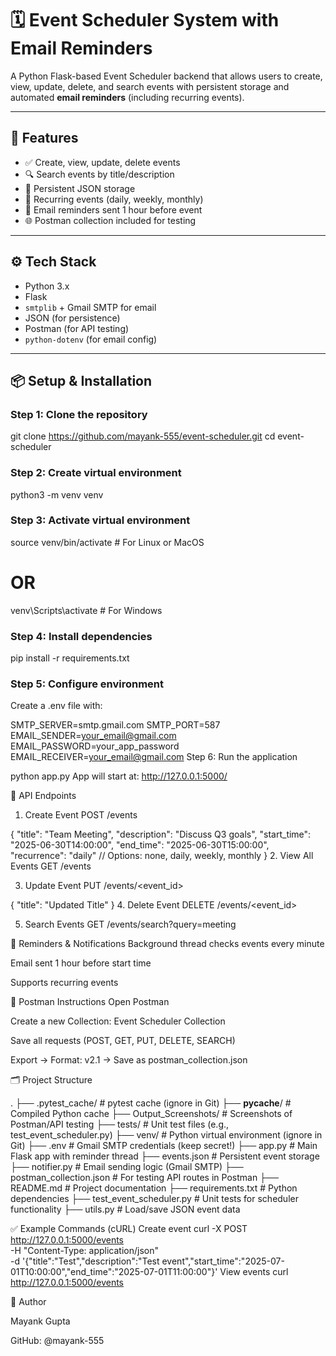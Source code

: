 # 🗓️ Event Scheduler System with Email Reminders

A Python Flask-based Event Scheduler backend that allows users to create, view, update, delete, and search events with persistent storage and automated **email reminders** (including recurring events).

---

## 🚀 Features

- ✅ Create, view, update, delete events
- 🔍 Search events by title/description
- 📁 Persistent JSON storage
- 🔁 Recurring events (daily, weekly, monthly)
- 📧 Email reminders sent 1 hour before event
- 🌐 Postman collection included for testing

---

## ⚙️ Tech Stack

- Python 3.x
- Flask
- `smtplib` + Gmail SMTP for email
- JSON (for persistence)
- Postman (for API testing)
- `python-dotenv` (for email config)

---

## 📦 Setup & Installation

### Step 1: Clone the repository

git clone https://github.com/mayank-555/event-scheduler.git
cd event-scheduler
###  Step 2: Create virtual environment

python3 -m venv venv


### Step 3: Activate virtual environment

source venv/bin/activate   # For Linux or MacOS
# OR
venv\Scripts\activate       # For Windows


### Step 4: Install dependencies

pip install -r requirements.txt
### Step 5: Configure environment

Create a .env file with:

SMTP_SERVER=smtp.gmail.com
SMTP_PORT=587
EMAIL_SENDER=your_email@gmail.com
EMAIL_PASSWORD=your_app_password
EMAIL_RECEIVER=your_email@gmail.com
Step 6: Run the application

python app.py
App will start at: http://127.0.0.1:5000/

📮 API Endpoints
1. Create Event
POST /events

{
  "title": "Team Meeting",
  "description": "Discuss Q3 goals",
  "start_time": "2025-06-30T14:00:00",
  "end_time": "2025-06-30T15:00:00",
  "recurrence": "daily"   // Options: none, daily, weekly, monthly
}
2. View All Events
GET /events

3. Update Event
PUT /events/<event_id>

{
  "title": "Updated Title"
}
4. Delete Event
DELETE /events/<event_id>

5. Search Events
GET /events/search?query=meeting

🔔 Reminders & Notifications
Background thread checks events every minute

Email sent 1 hour before start time

Supports recurring events

🧪 Postman Instructions
Open Postman

Create a new Collection: Event Scheduler Collection

Save all requests (POST, GET, PUT, DELETE, SEARCH)

Export → Format: v2.1 → Save as postman_collection.json

🗂 Project Structure

.
├── .pytest_cache/              # pytest cache (ignore in Git)
├── __pycache__/                # Compiled Python cache
├── Output_Screenshots/         # Screenshots of Postman/API testing
├── tests/                      # Unit test files (e.g., test_event_scheduler.py)
├── venv/                       # Python virtual environment (ignore in Git)
├── .env                        # Gmail SMTP credentials (keep secret!)
├── app.py                      # Main Flask app with reminder thread
├── events.json                 # Persistent event storage
├── notifier.py                 # Email sending logic (Gmail SMTP)
├── postman_collection.json     # For testing API routes in Postman
├── README.md                   # Project documentation
├── requirements.txt            # Python dependencies
├── test_event_scheduler.py     # Unit tests for scheduler functionality
├── utils.py                    # Load/save JSON event data


✅ Example Commands (cURL)
Create event
curl -X POST http://127.0.0.1:5000/events \
  -H "Content-Type: application/json" \
  -d '{"title":"Test","description":"Test event","start_time":"2025-07-01T10:00:00","end_time":"2025-07-01T11:00:00"}'
View events
curl http://127.0.0.1:5000/events


📧 Author


Mayank Gupta


GitHub: @mayank-555

